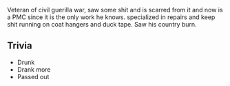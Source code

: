 Veteran of civil guerilla war, saw some shit and is scarred from it and now is a PMC since it is the only work he knows. specialized in repairs and keep shit running on coat hangers and duck tape. Saw his country burn.

## Trivia

* Drunk
* Drank more
* Passed out